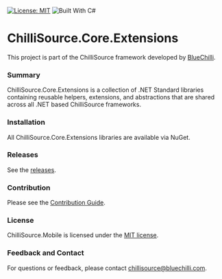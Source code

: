 [![License: MIT](https://img.shields.io/badge/License-MIT-blue.svg)](https://opensource.org/licenses/MIT) ![Built With C#](https://img.shields.io/badge/Built_with-C%23-green.svg)

# ChilliSource.Core.Extensions #

This project is part of the ChilliSource framework developed by [BlueChilli](https://github.com/BlueChilli).

### Summary ###

ChilliSource.Core.Extensions is a collection of .NET Standard libraries containing reusable helpers, extensions, and abstractions that are shared across all .NET based ChilliSource frameworks. 

### Installation ###

All ChilliSource.Core.Extensions libraries are available via NuGet.

### Releases ###

See the [releases](https://github.com/BlueChilli/ChilliSource.Core.Extensions/releases).

### Contribution ###

Please see the [Contribution Guide](.github/CONTRIBUTING.md).

### License ###

ChilliSource.Mobile is licensed under the [MIT license](LICENSE).

### Feedback and Contact ###

For questions or feedback, please contact [chillisource@bluechilli.com](mailto:chillisource@bluechilli.com).


